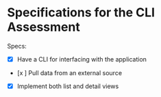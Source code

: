 # Specifications for the CLI Assessment

Specs:
- [x] Have a CLI for interfacing with the application
- [x ] Pull data from an external source
- [x] Implement both list and detail views

